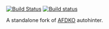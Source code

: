 [![Build Status](https://travis-ci.org/khaledhosny/psautohint.svg?branch=master)](https://travis-ci.org/khaledhosny/psautohint)
[![Build status](https://ci.appveyor.com/api/projects/status/0xy2iyc6wsl5ag4e?svg=true)](https://ci.appveyor.com/project/khaledhosny/psautohint)

A standalone fork of [AFDKO](https://github.com/adobe-type-tools/afdko)
autohinter.
